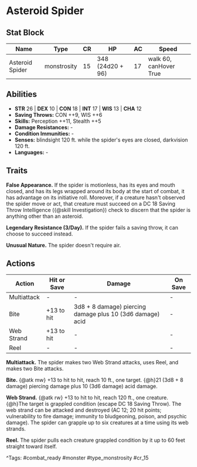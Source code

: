 # Asteroid Spider

## Stat Block

| Name | Type | CR | HP | AC | Speed |
|------|------|----|----|----|-------|
| Asteroid Spider | monstrosity | 15 | 348 (24d20 + 96) | 17 | walk 60, canHover True |

## Abilities

- **STR** 26 | **DEX** 10 | **CON** 18 | **INT** 17 | **WIS** 13 | **CHA** 12
- **Saving Throws:** CON ++9, WIS ++6  
- **Skills:** Perception ++11, Stealth ++5  
- **Damage Resistances:** -  
- **Condition Immunities:** -  
- **Senses:** blindsight 120 ft. while the spider's eyes are closed, darkvision 120 ft.  
- **Languages:** -

## Traits

**False Appearance.** If the spider is motionless, has its eyes and mouth closed, and has its legs wrapped around its body at the start of combat, it has advantage on its initiative roll. Moreover, if a creature hasn't observed the spider move or act, that creature must succeed on a DC 18 Saving Throw Intelligence ({@skill Investigation}) check to discern that the spider is anything other than an asteroid.

**Legendary Resistance (3/Day).** If the spider fails a saving throw, it can choose to succeed instead.

**Unusual Nature.** The spider doesn't require air.


## Actions

| Action | Hit or Save | Damage | On Save |
|--------|--------------|--------|----------|
| Multiattack | - | - | - |
| Bite | +13 to hit | 3d8 + 8 damage) piercing damage plus 10 (3d6 damage) acid | - |
| Web Strand | +13 to hit | - | - |
| Reel | - | - | - |

**Multiattack.** The spider makes two Web Strand attacks, uses Reel, and makes two Bite attacks.

**Bite.** {@atk mw} +13 to hit to hit, reach 10 ft., one target. {@h}21 (3d8 + 8 damage) piercing damage plus 10 (3d6 damage) acid damage.

**Web Strand.** {@atk rw} +13 to hit to hit, reach 120 ft., one creature. {@h}The target is grappled condition (escape DC 18 Saving Throw). The web strand can be attacked and destroyed (AC 12; 20 hit points; vulnerability to fire damage; immunity to bludgeoning, poison, and psychic damage). The spider can grapple up to six creatures at a time using its web strands.

**Reel.** The spider pulls each creature grappled condition by it up to 60 feet straight toward itself.


^Tags: #combat_ready #monster #type_monstrosity #cr_15
